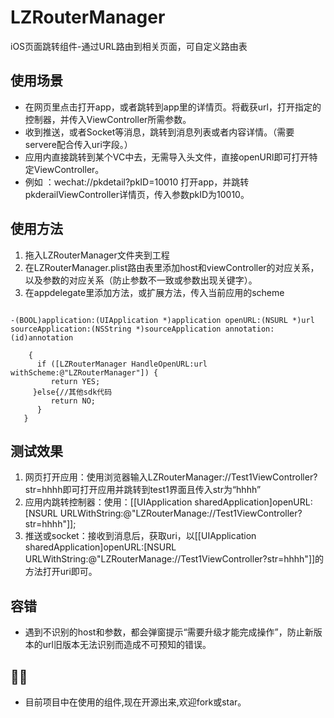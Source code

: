 # LZRouterManager
iOS页面跳转组件-通过URL路由到相关页面，可自定义路由表
## 使用场景
- 在网页里点击打开app，或者跳转到app里的详情页。将截获url，打开指定的控制器，并传入ViewController所需参数。
- 收到推送，或者Socket等消息，跳转到消息列表或者内容详情。（需要servere配合传入uri字段。）
- 应用内直接跳转到某个VC中去，无需导入头文件，直接openURl即可打开特定ViewController。
- 例如 ：wechat://pkdetail?pkID=10010 打开app，并跳转pkderailViewController详情页，传入参数pkID为10010。

## 使用方法
1. 拖入LZRouterManager文件夹到工程
2. 在LZRouterManager.plist路由表里添加host和viewController的对应关系，以及参数的对应关系（防止参数不一致或参数出现关键字）。
3. 在appdelegate里添加方法，或扩展方法，传入当前应用的scheme
<pre><code>
-(BOOL)application:(UIApplication *)application openURL:(NSURL *)url sourceApplication:(NSString *)sourceApplication annotation:(id)annotation
  
    {
      if ([LZRouterManager HandleOpenURL:url withScheme:@"LZRouterManager"]) {
         return YES;
     }else{//其他sdk代码
         return NO;
      }
   }
</code></pre>

## 测试效果
1. 网页打开应用：使用浏览器输入LZRouterManager://Test1ViewController?str=hhhh即可打开应用并跳转到test1界面且传入str为“hhhh”
2. 应用内跳转控制器：使用：[[UIApplication sharedApplication]openURL:[NSURL URLWithString:@"LZRouterManage://Test1ViewController?str=hhhh"]];
3. 推送或socket：接收到消息后，获取uri，以[[UIApplication sharedApplication]openURL:[NSURL URLWithString:@"LZRouterManage://Test1ViewController?str=hhhh"]]的方法打开uri即可。

## 容错
- 遇到不识别的host和参数，都会弹窗提示“需要升级才能完成操作”，防止新版本的url旧版本无法识别而造成不可预知的错误。

## 🍻🍻
- 目前项目中在使用的组件,现在开源出来,欢迎fork或star。
